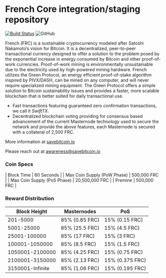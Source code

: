French Core integration/staging repository
=================================================
[![Build Status](https://travis-ci.org/french/french.svg?branch=master)](https://travis-ci.org/french/french) ![GitHub](https://img.shields.io/github/license/mashape/apistatus.svg)

French (FRC) is a sustainable cryptocurrency modeled after Satoshi Nakamoto’s vision for Bitcoin. It is a decentralized, peer-to-peer transactional currency designed to offer a solution to the problem posed by the exponential increase in energy consumed by Bitcoin and other proof-of-work currencies. Proof-of-work mining is environmentally unsustainable due to the electricity used by high-powered mining hardware. French utilizes the Green Protocol, an energy efficient proof-of-stake algorithm inspired by PIVX/DASH, can be mined on any computer, and will never require specialized mining equipment. The Green Protocol offers a simple solution to Bitcoin sustainability issues and provides a faster, more scalable blockchain that is better suited for daily transactional use.

- Fast transactions featuring guaranteed zero confirmation transactions, we call it _SwiftTX_.
- Decentralized blockchain voting providing for consensus based advancement of the current Masternode
  technology used to secure the network and provide the above features, each Masternode is secured
  with a collateral of 2,500 FRC.

More information at [savebitcoin.io](http://www.savebitcoin.io)

Please reach out at awareness@savebitcoin.io

### Coin Specs
| Block Time                  | 60 Seconds      |
| Max Coin Supply (PoW Phase) | 500,000 FRC    |
| Max Coin Supply (PoS Phase) | 20,500,000 FRC |
| Premine                     | 500,000 FRC    |

### Reward Distribution

| **Block Height** | **Masternodes**  | **PoS**          |
|------------------|------------------|------------------|
| 201-5000         | 85% (0.85 FRC)  | 15% (0.15 FRC)   | 
| 5001-25000       | 85% (25.5 FRC)  | 15% (4.5 FRC)     |
| 25001-100000     | 85% (17 FRC)    | 15% (3 FRC)     | 
| 100001-1050000   | 85% (8.5 FRC)   | 15% (1.5 FRC)     |
| 1050001-2100000  | 85% (4.25 FRC)  | 15% (0.75 FRC)   | 
| 2100001-3150000  | 85% (2.13 FRC)  | 15% (0.375 FRC)  | 
| 3150001-Infinite | 85% (1.06 FRC)  | 15% (0.195 FRC)  | 
